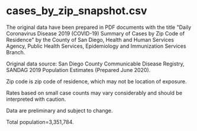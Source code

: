 # cases_by_zip_snapshot.csv

The original data have been prepared in PDF documents with the title "Daily Coronavirus 
Disease 2019 (COVID-19) Summary of Cases by Zip Code of Residence" 
by the County of San Diego, Health and Human Services Agency, Public Health Services, 
Epidemiology and Immunization Services Branch.

Original data source: San Diego County Communicable Disease Registry, SANDAG 2019 Population Estimates 
(Prepared June 2020). 

Zip code is zip code of residence, which may not be location of exposure.

Rates based on small case counts may vary considerably and should be interpreted with caution.

Data are preliminary and subject to change. 

Total population=3,351,784.